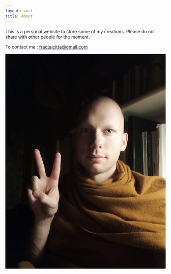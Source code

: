 ```yaml
---
layout: post
title: About
---
```


This is a personal website to store some of my creations. Please do not share with other people for the moment.

To contact me : [fractalcitta@gmail.com](mailto:fractalcitta@gmail.com)

![image-self](/assets/images/self.jpg)



